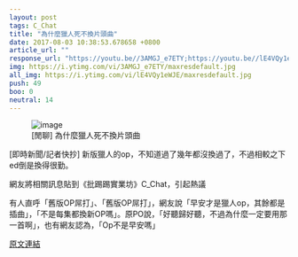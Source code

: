 ```yaml
---
layout: post
tags: C_Chat
title: "為什麼獵人死不換片頭曲"
date: 2017-08-03 10:38:53.678658 +0800
article_url: ""
response_url: "https://youtu.be//3AMGJ_e7ETY;https://youtu.be//lE4VQy1eWJE"
img: https://i.ytimg.com/vi/3AMGJ_e7ETY/maxresdefault.jpg
all_img: https://i.ytimg.com/vi/lE4VQy1eWJE/maxresdefault.jpg
push: 49
boo: 0
neutral: 14
---
```


<figure>
<img src="https://i.ytimg.com/vi/3AMGJ_e7ETY/maxresdefault.jpg" alt="image">
<figcaption>
[閒聊] 為什麼獵人死不換片頭曲
</figcaption>
</figure>



[即時新聞/記者快抄] 新版獵人的op，不知道過了幾年都沒換過了，不過相較之下ed倒是換得很勤。

網友將相關訊息貼到《批踢踢實業坊》C_Chat，引起熱議

有人直呼「舊版OP屌打」、「舊版OP屌打」，網友說「早安才是獵人op，其餘都是插曲」，「不是每集都換新OP嗎」。原PO說，「好聽歸好聽，不過為什麼一定要用那一首啊」，也有網友認為，「Op不是早安嗎」

<a href = "https://www.ptt.cc/bbs/C_Chat/M.1501687867.A.E79.html">原文連結</a>

